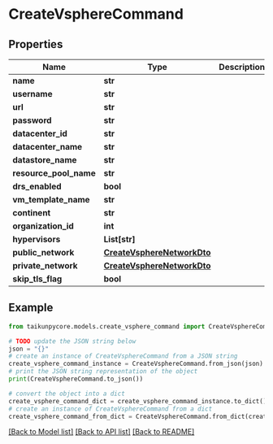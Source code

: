 # CreateVsphereCommand


## Properties

Name | Type | Description | Notes
------------ | ------------- | ------------- | -------------
**name** | **str** |  | [optional] 
**username** | **str** |  | [optional] 
**url** | **str** |  | [optional] 
**password** | **str** |  | [optional] 
**datacenter_id** | **str** |  | [optional] 
**datacenter_name** | **str** |  | [optional] 
**datastore_name** | **str** |  | [optional] 
**resource_pool_name** | **str** |  | [optional] 
**drs_enabled** | **bool** |  | [optional] 
**vm_template_name** | **str** |  | [optional] 
**continent** | **str** |  | [optional] 
**organization_id** | **int** |  | [optional] 
**hypervisors** | **List[str]** |  | [optional] 
**public_network** | [**CreateVsphereNetworkDto**](CreateVsphereNetworkDto.md) |  | [optional] 
**private_network** | [**CreateVsphereNetworkDto**](CreateVsphereNetworkDto.md) |  | [optional] 
**skip_tls_flag** | **bool** |  | [optional] 

## Example

```python
from taikunpycore.models.create_vsphere_command import CreateVsphereCommand

# TODO update the JSON string below
json = "{}"
# create an instance of CreateVsphereCommand from a JSON string
create_vsphere_command_instance = CreateVsphereCommand.from_json(json)
# print the JSON string representation of the object
print(CreateVsphereCommand.to_json())

# convert the object into a dict
create_vsphere_command_dict = create_vsphere_command_instance.to_dict()
# create an instance of CreateVsphereCommand from a dict
create_vsphere_command_from_dict = CreateVsphereCommand.from_dict(create_vsphere_command_dict)
```
[[Back to Model list]](../README.md#documentation-for-models) [[Back to API list]](../README.md#documentation-for-api-endpoints) [[Back to README]](../README.md)


